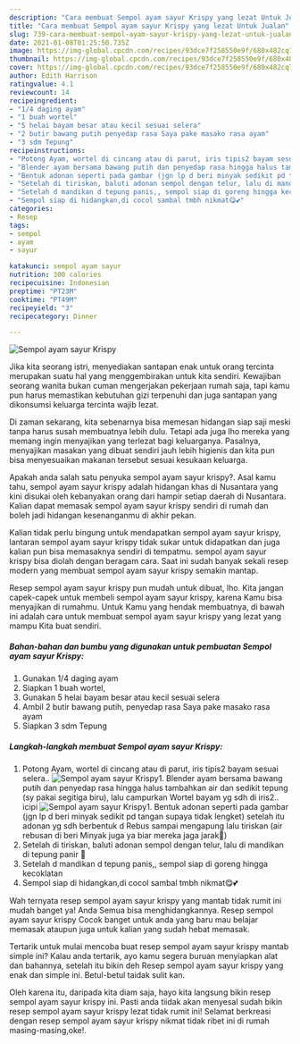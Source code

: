```yaml
---
description: "Cara membuat Sempol ayam sayur Krispy yang lezat Untuk Jualan"
title: "Cara membuat Sempol ayam sayur Krispy yang lezat Untuk Jualan"
slug: 739-cara-membuat-sempol-ayam-sayur-krispy-yang-lezat-untuk-jualan
date: 2021-01-08T01:25:50.735Z
image: https://img-global.cpcdn.com/recipes/93dce7f258550e9f/680x482cq70/sempol-ayam-sayur-krispy-foto-resep-utama.jpg
thumbnail: https://img-global.cpcdn.com/recipes/93dce7f258550e9f/680x482cq70/sempol-ayam-sayur-krispy-foto-resep-utama.jpg
cover: https://img-global.cpcdn.com/recipes/93dce7f258550e9f/680x482cq70/sempol-ayam-sayur-krispy-foto-resep-utama.jpg
author: Edith Harrison
ratingvalue: 4.1
reviewcount: 14
recipeingredient:
- "1/4 daging ayam"
- "1 buah wortel"
- "5 helai bayam besar atau kecil sesuai selera"
- "2 butir bawang putih penyedap rasa Saya pake masako rasa ayam"
- "3 sdm Tepung"
recipeinstructions:
- "Potong Ayam, wortel di cincang atau di parut, iris tipis2 bayam sesuai selera.."
- "Blender ayam bersama bawang putih dan penyedap rasa hingga halus tambahkan air dan sedikit tepung (sy pakai segitiga biru), lalu campurkan Wortel bayam yg sdh di iris2.. icipi"
- "Bentuk adonan seperti pada gambar (jgn lp d beri minyak sedikit pd tangan supaya tidak lengket) setelah itu adonan yg sdh berbentuk d Rebus sampai mengapung lalu tiriskan (air rebusan di beri Minyak juga ya biar mereka jaga jarak🤭)"
- "Setelah di tiriskan, baluti adonan sempol dengan telur, lalu di mandikan di tepung panir 🤭"
- "Setelah d mandikan d tepung panis,, sempol siap di goreng hingga kecoklatan"
- "Sempol siap di hidangkan,di cocol sambal tmbh nikmat😋💕"
categories:
- Resep
tags:
- sempol
- ayam
- sayur

katakunci: sempol ayam sayur 
nutrition: 300 calories
recipecuisine: Indonesian
preptime: "PT23M"
cooktime: "PT49M"
recipeyield: "3"
recipecategory: Dinner

---
```



![Sempol ayam sayur Krispy](https://img-global.cpcdn.com/recipes/93dce7f258550e9f/680x482cq70/sempol-ayam-sayur-krispy-foto-resep-utama.jpg)

Jika kita seorang istri, menyediakan santapan enak untuk orang tercinta merupakan suatu hal yang menggembirakan untuk kita sendiri. Kewajiban seorang  wanita bukan cuman mengerjakan pekerjaan rumah saja, tapi kamu pun harus memastikan kebutuhan gizi terpenuhi dan juga santapan yang dikonsumsi keluarga tercinta wajib lezat.

Di zaman  sekarang, kita sebenarnya bisa memesan hidangan siap saji meski tanpa harus susah membuatnya lebih dulu. Tetapi ada juga lho mereka yang memang ingin menyajikan yang terlezat bagi keluarganya. Pasalnya, menyajikan masakan yang dibuat sendiri jauh lebih higienis dan kita pun bisa menyesuaikan makanan tersebut sesuai kesukaan keluarga. 



Apakah anda salah satu penyuka sempol ayam sayur krispy?. Asal kamu tahu, sempol ayam sayur krispy adalah hidangan khas di Nusantara yang kini disukai oleh kebanyakan orang dari hampir setiap daerah di Nusantara. Kalian dapat memasak sempol ayam sayur krispy sendiri di rumah dan boleh jadi hidangan kesenanganmu di akhir pekan.

Kalian tidak perlu bingung untuk mendapatkan sempol ayam sayur krispy, lantaran sempol ayam sayur krispy tidak sukar untuk didapatkan dan juga kalian pun bisa memasaknya sendiri di tempatmu. sempol ayam sayur krispy bisa diolah dengan beragam cara. Saat ini sudah banyak sekali resep modern yang membuat sempol ayam sayur krispy semakin mantap.

Resep sempol ayam sayur krispy pun mudah untuk dibuat, lho. Kita jangan capek-capek untuk membeli sempol ayam sayur krispy, karena Kamu bisa menyajikan di rumahmu. Untuk Kamu yang hendak membuatnya, di bawah ini adalah cara untuk membuat sempol ayam sayur krispy yang lezat yang mampu Kita buat sendiri.

<!--inarticleads1-->

##### Bahan-bahan dan bumbu yang digunakan untuk pembuatan Sempol ayam sayur Krispy:

1. Gunakan 1/4 daging ayam
1. Siapkan 1 buah wortel,
1. Gunakan 5 helai bayam besar atau kecil sesuai selera
1. Ambil 2 butir bawang putih, penyedap rasa Saya pake masako rasa ayam
1. Siapkan 3 sdm Tepung




<!--inarticleads2-->

##### Langkah-langkah membuat Sempol ayam sayur Krispy:

1. Potong Ayam, wortel di cincang atau di parut, iris tipis2 bayam sesuai selera..
<img src="https://img-global.cpcdn.com/steps/18038e8712759f9b/160x128cq70/sempol-ayam-sayur-krispy-langkah-memasak-1-foto.jpg" alt="Sempol ayam sayur Krispy">1. Blender ayam bersama bawang putih dan penyedap rasa hingga halus tambahkan air dan sedikit tepung (sy pakai segitiga biru), lalu campurkan Wortel bayam yg sdh di iris2.. icipi
<img src="https://img-global.cpcdn.com/steps/2dbc85bf2c1becb0/160x128cq70/sempol-ayam-sayur-krispy-langkah-memasak-2-foto.jpg" alt="Sempol ayam sayur Krispy">1. Bentuk adonan seperti pada gambar (jgn lp d beri minyak sedikit pd tangan supaya tidak lengket) setelah itu adonan yg sdh berbentuk d Rebus sampai mengapung lalu tiriskan (air rebusan di beri Minyak juga ya biar mereka jaga jarak🤭)
1. Setelah di tiriskan, baluti adonan sempol dengan telur, lalu di mandikan di tepung panir 🤭
1. Setelah d mandikan d tepung panis,, sempol siap di goreng hingga kecoklatan
1. Sempol siap di hidangkan,di cocol sambal tmbh nikmat😋💕




Wah ternyata resep sempol ayam sayur krispy yang mantab tidak rumit ini mudah banget ya! Anda Semua bisa menghidangkannya. Resep sempol ayam sayur krispy Cocok banget untuk anda yang baru mau belajar memasak ataupun juga untuk kalian yang sudah hebat memasak.

Tertarik untuk mulai mencoba buat resep sempol ayam sayur krispy mantab simple ini? Kalau anda tertarik, ayo kamu segera buruan menyiapkan alat dan bahannya, setelah itu bikin deh Resep sempol ayam sayur krispy yang enak dan simple ini. Betul-betul taidak sulit kan. 

Oleh karena itu, daripada kita diam saja, hayo kita langsung bikin resep sempol ayam sayur krispy ini. Pasti anda tiidak akan menyesal sudah bikin resep sempol ayam sayur krispy lezat tidak rumit ini! Selamat berkreasi dengan resep sempol ayam sayur krispy nikmat tidak ribet ini di rumah masing-masing,oke!.

